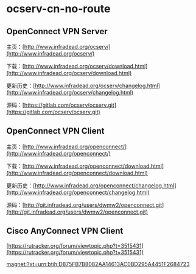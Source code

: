 # ocserv-cn-no-route

## OpenConnect VPN Server

主页：[http://www.infradead.org/ocserv/](http://www.infradead.org/ocserv/)

下载：[http://www.infradead.org/ocserv/download.html](http://www.infradead.org/ocserv/download.html)

更新历史：[http://www.infradead.org/ocserv/changelog.html](http://www.infradead.org/ocserv/changelog.html)

源码：[https://gitlab.com/ocserv/ocserv.git](https://gitlab.com/ocserv/ocserv.git)

## OpenConnect VPN Client

主页：[http://www.infradead.org/openconnect/](http://www.infradead.org/openconnect/)

下载：[http://www.infradead.org/openconnect/download.html](http://www.infradead.org/openconnect/download.html)

更新历史：[http://www.infradead.org/openconnect/changelog.html](http://www.infradead.org/openconnect/changelog.html)

源码：[http://git.infradead.org/users/dwmw2/openconnect.git](http://git.infradead.org/users/dwmw2/openconnect.git)

## Cisco AnyConnect VPN Client

[https://rutracker.org/forum/viewtopic.php?t=3515431](https://rutracker.org/forum/viewtopic.php?t=3515431)

[magnet:?xt=urn:btih:D875FB7B8082AA14613AC0BD295A4451F2684723](magnet:?xt=urn:btih:D875FB7B8082AA14613AC0BD295A4451F2684723)
